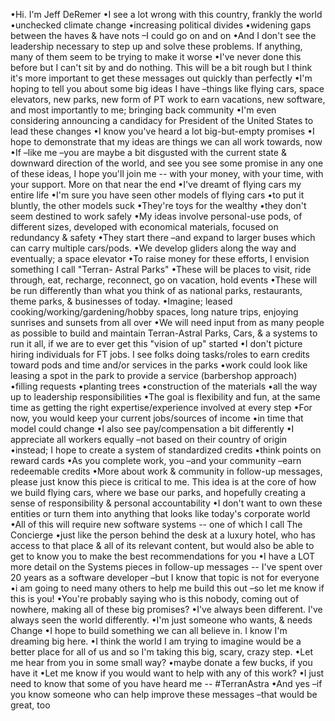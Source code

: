 •Hi. I'm Jeff DeRemer
•I see a lot wrong  with  this  country, frankly the world
•unchecked climate change
•increasing political divides
•widening gaps between the haves & have nots –I could go on and on
•And I don't see  the leadership  necessary  to step up and solve these problems.  If anything,  many of them seem to be trying  to make it worse
•I've never done this before but I can't sit by and do nothing. This will be a bit rough but I think it's more important to get these messages out quickly than perfectly
•I'm hoping  to tell you about some big ideas I have –things  like flying cars, space elevators,  new parks, new form of PT work to earn vacations, new software, and most importantly to me; bringing  back community
•I'm even considering  announcing  a candidacy for President  of the 
United  States to lead these  changes
•I know you've heard a lot big-but-empty  promises
•I hope to demonstrate  that my ideas  are things  we can all work 
towards, now
•If –like me –you are maybe a bit disgusted with  the current state & 
downward  direction  of the  world, and see you see some promise  in 
any one of these  ideas,  I hope you'll join me -- with  your money, with 
your time, with  your support.  More on that near the  end
•I've dreamt of flying  cars my entire life
•I'm sure you have seen other models of flying  cars
•to put  it bluntly,  the other models  suck
•They're toys for the wealthy
•they don't seem destined to work safely
•My ideas  involve personal-use  pods,  of different  sizes,  developed 
with economical materials, focused  on redundancy  & safety
•They start there –and expand  to larger buses  which  can carry 
multiple  cars/pods.
•We develop gliders  along the way and eventually;  a space elevator
•To raise money for these  efforts, I envision  something  I call "Terran-
Astral Parks"
•These  will  be places  to visit,  ride through,  eat, recharge,  reconnect, go 
on vacation, hold events
•These  will  be run differently  than what you think  of as national 
parks, restaurants,  theme parks, & businesses  of today.
•Imagine;  leased  cooking/working/gardening/hobby  spaces,  long 
nature trips,  enjoying sunrises  and sunsets  from all over
•We will need  input  from as many people  as possible  to build  and maintain Terran-Astral  Parks, Cars, & a systems  to run it all, if we are to ever get this "vision of up" started
•I don't picture  hiring  individuals for FT jobs. I see folks doing tasks/roles  to earn credits  toward pods  and time and/or services  in the parks
•work could look like leasing  a spot in the park to provide  a service (barbershop  approach)
•filling  requests
•planting trees
•construction of the materials
•all the way up to leadership responsibilities
•The goal is flexibility  and fun, at the same time as getting  the right expertise/experience  involved at every step
•For now, you would keep your current jobs/sources  of income
•in time that model could change
•I also see pay/compensation  a bit differently
•I appreciate all workers equally –not based on their country of origin
•instead; I hope to create a system of standardized credits
•think points on reward cards
•As you complete work, you –and your community –earn redeemable credits
•More about work & community in follow-up  messages,  please 
just know this  piece is critical to me. This idea is at the core of how 
we build  flying  cars, where we base our parks, and hopefully  creating 
a sense  of responsibility  & personal  accountability
•I don't want to own these  entities  or turn them into anything 
that looks like today's corporate world
•All of this will  require  new software systems  -- one of which  I call The 
Concierge
•just like the person  behind  the desk  at a luxury  hotel, who has access 
to that place & all of its relevant content, but would also be able to 
get to know you to make the  best recommendations  for you
•I have a LOT more detail on the Systems pieces  in follow-up  messages 
-- I've spent  over 20 years as a software developer  –but  I know that 
topic is not for everyone
•i am going to need many others  to help me build  this  out –so let me 
know if this  is you!
•You're probably saying who is this nobody, coming out of nowhere, making all of these big promises?
•I've always been  different.  I've always seen  the world differently.
•I'm just someone who wants,  & needs  Change
•I hope to build  something  we can all believe  in. I know I'm dreaming big here.
•I think  the world I am trying  to imagine  would  be a better  place for all of us and so I'm taking this  big, scary, crazy step.
•Let me hear from you in some small way?
•maybe donate a few bucks, if you have it
•Let me know if you would want to help with any of this work?
•I just need to know that some of you have heard me -- #TerranAstra
•And yes –if you know someone who can help improve these messages  –that would be great, too